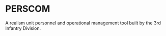 # PERSCOM
A realism unit personnel and operational management tool built by the 3rd Infantry Division.

